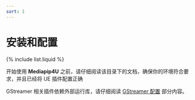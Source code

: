 ```yaml
---
sort: 1
---
```


# 安装和配置
{% include list.liquid %}

开始使用 **Mediapip4U** 之前，请仔细阅读该目录下的文档，确保你的环境符合要求，并且已经将 UE 插件配置正确

GStreamer 相关插件依赖外部运行库，请仔细阅读 [GStreamer 配置](./gstreamer.md) 部分内容。